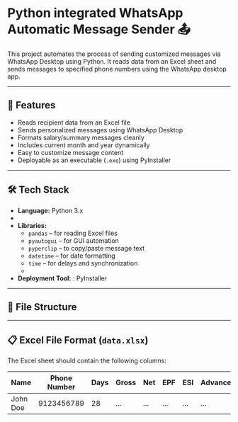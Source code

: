 # Python integrated WhatsApp Automatic Message Sender 📤

This project automates the process of sending customized messages via WhatsApp Desktop using Python. It reads data from an Excel sheet and sends messages to specified phone numbers using the WhatsApp desktop app.

---

## 📌 Features

- Reads recipient data from an Excel file
- Sends personalized messages using WhatsApp Desktop
- Formats salary/summary messages cleanly
- Includes current month and year dynamically
- Easy to customize message content
- Deployable as an executable (`.exe`) using PyInstaller

---

## 🛠️ Tech Stack

- **Language:** Python 3.x
- 
- **Libraries:** 
  - `pandas` – for reading Excel files
  - `pyautogui` – for GUI automation
  - `pyperclip` – to copy/paste message text
  - `datetime` – for date formatting
  - `time` – for delays and synchronization
  - 
- **Deployment Tool:** : PyInstaller

---

## 📁 File Structure

---

## 📋 Excel File Format (`data.xlsx`)

The Excel sheet should contain the following columns:

| Name      | Phone Number | Days | Gross | Net | EPF | ESI | Advance | Mess | Store | Others |
|-----------|--------------|------|-------|-----|-----|-----|---------|------|-------|--------|
| John Doe  | 9123456789   | 28   | ...   | ... | ... | ... |   ...   | ...  |  ...  |  ...   |



